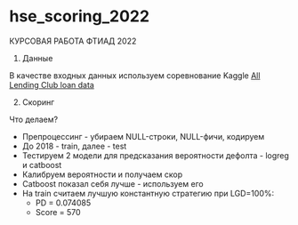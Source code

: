 # hse_scoring_2022
КУРСОВАЯ РАБОТА ФТИАД 2022

1. Данные

В качестве входных данных используем соревнование Kaggle [All Lending Club loan data](https://www.kaggle.com/datasets/wordsforthewise/lending-club)

2. Скоринг

Что делаем?

* Препроцессинг - убираем NULL-строки, NULL-фичи, кодируем
* До 2018 - train, далее - test
* Тестируем 2 модели для предсказания вероятности дефолта - logreg и catboost
* Калибруем вероятности и получаем скор
* Catboost показал себя лучше - используем его
* На train считаем лучшую константную стратегию при LGD=100%:
  * PD = 0.074085
  * Score = 570
